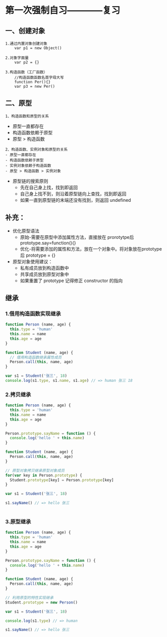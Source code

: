 #   第一次强制自习————复习

##  一、创建对象
    1.通过内置对象创建对象
        var p1 = new Object()

    2.对象字面量
        var p2 = {}

    3.构造函数（工厂函数）
        //构造函数函数名首字母大写
        function Per(){}
        var p3 = new Per()

##  二、原型
    1、构造函数和原型的关系
   - 原型一直都存在 
   - 构造函数依赖于原型
   - 原型 > 构造函数  


    2、构造函数、实例对象和原型的关系  
    - 原型一直都存在
    - 构造函数依赖于原型
    - 实例对象依赖于构造函数
    - 原型 > 构造函数 > 实例对象

+ 原型链的搜索原则
    - 先在自己身上找，找到即返回
    - 自己身上找不到，则沿着原型链向上查找，找到即返回
    - 如果一直到原型链的末端还没有找到，则返回 undefined


## 补充：
+ 优化原型语法
  - 原始-需要在原型中添加属性方法，直接放在 prorotytpe后 prototype.say=function(){}
  - 优化-将需要添加的属性和方法，放在一个对象中。将对象放在prototype后 prototype = {}
+ 原型对象使用建议：
  - 私有成员放到构造函数中
  - 共享成员放到原型对象中
  - 如果重置了 prototype 记得修正 constructor 的指向

##  继承

### 1.借用构造函数实现继承  
```javascript
function Person (name, age) {
  this.type = 'human'
  this.name = name
  this.age = age
}

function Student (name, age) {
  // 借用构造函数继承属性成员
  Person.call(this, name, age)
}

var s1 = Student('张三', 18)
console.log(s1.type, s1.name, s1.age) // => human 张三 18
```
        
### 2.拷贝继承
```javascript
function Person (name, age) {
  this.type = 'human'
  this.name = name
  this.age = age
}

Person.prototype.sayName = function () {
  console.log('hello ' + this.name)
}

function Student (name, age) {
  Person.call(this, name, age)
}

// 原型对象拷贝继承原型对象成员
for(var key in Person.prototype) {
  Student.prototype[key] = Person.prototype[key]
}

var s1 = Student('张三', 18)

s1.sayName() // => hello 张三
    
```
### 3.原型继承
```javascript
function Person (name, age) {
  this.type = 'human'
  this.name = name
  this.age = age
}

Person.prototype.sayName = function () {
  console.log('hello ' + this.name)
}

function Student (name, age) {
  Person.call(this, name, age)
}

// 利用原型的特性实现继承
Student.prototype = new Person()

var s1 = Student('张三', 18)

console.log(s1.type) // => human

s1.sayName() // => hello 张三
```

